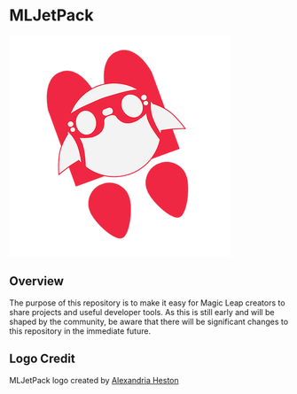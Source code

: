 # MLJetPack

![logo](https://github.com/aornelas/MLJetPack/blob/master/MLJetPack-logo_small.png?raw=true)

## Overview
The purpose of this repository is to make it easy for Magic Leap creators to share projects and useful developer tools. As this is still early and will be shaped by the community, be aware that there will be significant changes to this repository in the immediate future.

## Logo Credit
MLJetPack logo created by [Alexandria Heston](https://twitter.com/ali_heston)
